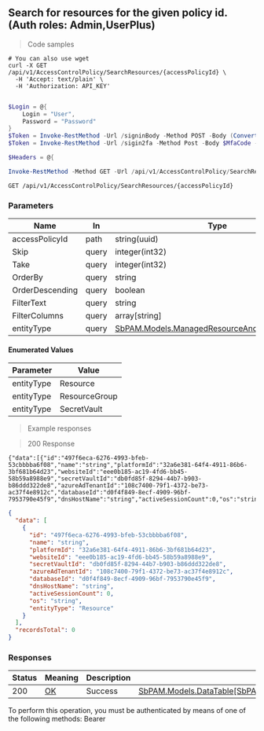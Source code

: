 
## Search for resources for the given policy id. (Auth roles: Admin,UserPlus)

<a id="opIdSearchResourcesAsync"></a>

> Code samples

```shell
# You can also use wget
curl -X GET /api/v1/AccessControlPolicy/SearchResources/{accessPolicyId} \
  -H 'Accept: text/plain' \
  -H 'Authorization: API_KEY'

```

```powershell

$Login = @{
    Login = "User",
    Password = "Password"
}
$Token = Invoke-RestMethod -Url /signinBody -Method POST -Body (ConvertTo-Json $Login)
$Token = Invoke-RestMethod -Url /sigin2fa -Method Post -Body $MfaCode -Headers @{Authorization: "Bearer $Token"}

$Headers = @{

Invoke-RestMethod -Method GET -Url /api/v1/AccessControlPolicy/SearchResources/{accessPolicyId}
```

`GET /api/v1/AccessControlPolicy/SearchResources/{accessPolicyId}`

<h3 id="search-for-resources-for-the-given-policy-id.-(auth-roles:-admin,userplus)-parameters">Parameters</h3>

|Name|In|Type|Required|Description|
|---|---|---|---|---|
|accessPolicyId|path|string(uuid)|true|none|
|Skip|query|integer(int32)|false|none|
|Take|query|integer(int32)|false|none|
|OrderBy|query|string|false|none|
|OrderDescending|query|boolean|false|none|
|FilterText|query|string|false|none|
|FilterColumns|query|array[string]|false|none|
|entityType|query|[SbPAM.Models.ManagedResourceAndGroupEntityType](#schemasbpam.models.managedresourceandgroupentitytype)|false|none|

#### Enumerated Values

|Parameter|Value|
|---|---|
|entityType|Resource|
|entityType|ResourceGroup|
|entityType|SecretVault|

> Example responses

> 200 Response

```
{"data":[{"id":"497f6eca-6276-4993-bfeb-53cbbbba6f08","name":"string","platformId":"32a6e381-64f4-4911-86b6-3bf681b64d23","websiteId":"eee0b185-ac19-4fd6-bb45-58b59a8988e9","secretVaultId":"db0fd85f-8294-44b7-b903-b86ddd322de8","azureAdTenantId":"108c7400-79f1-4372-be73-ac37f4e8912c","databaseId":"d0f4f849-8ecf-4909-96bf-7953790e45f9","dnsHostName":"string","activeSessionCount":0,"os":"string","entityType":"Resource"}],"recordsTotal":0}
```

```json
{
  "data": [
    {
      "id": "497f6eca-6276-4993-bfeb-53cbbbba6f08",
      "name": "string",
      "platformId": "32a6e381-64f4-4911-86b6-3bf681b64d23",
      "websiteId": "eee0b185-ac19-4fd6-bb45-58b59a8988e9",
      "secretVaultId": "db0fd85f-8294-44b7-b903-b86ddd322de8",
      "azureAdTenantId": "108c7400-79f1-4372-be73-ac37f4e8912c",
      "databaseId": "d0f4f849-8ecf-4909-96bf-7953790e45f9",
      "dnsHostName": "string",
      "activeSessionCount": 0,
      "os": "string",
      "entityType": "Resource"
    }
  ],
  "recordsTotal": 0
}
```

<h3 id="search-for-resources-for-the-given-policy-id.-(auth-roles:-admin,userplus)-responses">Responses</h3>

|Status|Meaning|Description|Schema|
|---|---|---|---|
|200|[OK](https://tools.ietf.org/html/rfc7231#section-6.3.1)|Success|[SbPAM.Models.DataTable[SbPAM.Models.ManagedResourceAndGroupView]](#schemasbpam.models.datatable[sbpam.models.managedresourceandgroupview])|

<aside class="warning">
To perform this operation, you must be authenticated by means of one of the following methods:
Bearer
</aside>


